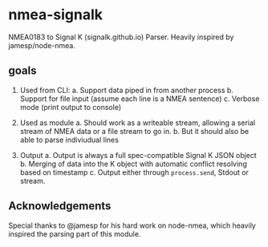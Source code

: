 nmea-signalk
============

NMEA0183 to Signal K (signalk.github.io) Parser. Heavily inspired by jamesp/node-nmea.


goals
-----

1. Used from CLI:
	a. Support data piped in from another process
	b. Support for file input (assume each line is a NMEA sentence)
	c. Verbose mode (print output to console)

2. Used as module
	a. Should work as a writeable stream, allowing a serial stream of NMEA data or a file stream to go in. 
	b. But it should also be able to parse indiviudual lines

3. Output
	a. Output is always a full spec-compatible Signal K JSON object
	b. Merging of data into the K object with automatic conflict resolving based on timestamp
	c. Output either through `process.send`, Stdout or stream.


Acknowledgements 
---------------

Special thanks to @jamesp for his hard work on node-nmea, which heavily inspired the parsing part of this module.